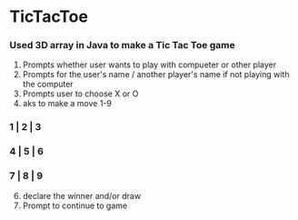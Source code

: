 # TicTacToe
### Used 3D array in Java to make a Tic Tac Toe game
1. Prompts whether user wants to play with compueter or other player
2. Prompts for the user's name / another player's name if not playing with the computer
3. Prompts user to choose X or O 
4. aks to make a move 1-9 

 ###     1 | 2 | 3
 ###     4 | 5 | 6
 ###     7 | 8 | 9
      
6. declare the winner and/or draw 
7. Prompt to continue to game
